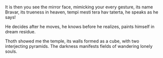It is then you see the mirror face, mimicking your every gesture, its name Bravar, its trueness in heaven, tempi mesti tera hav taterta, he speaks as he says! 

He decides after he moves, he knows before he realizes, paints himself in dream residue.  


Thoth showed me the temple, its walls formed as a cube, with two interjecting pyramids. The darkness manifests fields of wandering lonely souls. 


